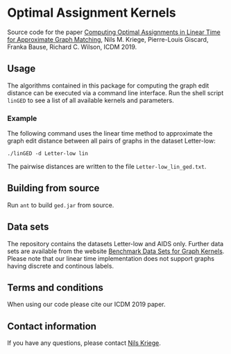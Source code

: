 # Optimal Assignment Kernels
Source code for the paper [Computing Optimal Assignments in Linear Time for Approximate Graph Matching](https://arxiv.org/abs/1901.10356), Nils M. Kriege, Pierre-Louis Giscard, Franka Bause, Richard C. Wilson, ICDM 2019.

## Usage
The algorithms contained in this package for computing the graph edit distance can be executed via a command line interface. Run the shell script `linGED` to see a list of all available kernels and parameters.

### Example
The following command uses the linear time method to approximate the graph edit distance between all pairs of graphs in the dataset Letter-low:
```
./linGED -d Letter-low lin
```
The pairwise distances are written to the file `Letter-low_lin_ged.txt`.

## Building from source
Run `ant` to build `ged.jar` from source. 

## Data sets
The repository contains the datasets Letter-low and AIDS only. Further data sets are available from the website [Benchmark Data Sets for Graph Kernels](http://graphkernels.cs.tu-dortmund.de). Please note that our linear time implementation does not support graphs having discrete and continous labels.

## Terms and conditions
When using our code please cite our ICDM 2019 paper.

## Contact information
If you have any questions, please contact [Nils Kriege](https://ls11-www.cs.tu-dortmund.de/staff/kriege).
